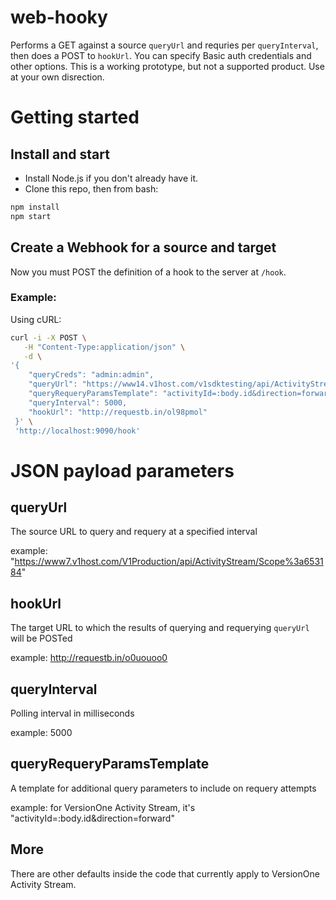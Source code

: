 # web-hooky
Performs a GET against a source `queryUrl` and requries per `queryInterval`, then does a POST to `hookUrl`. You can specify Basic auth credentials and other options. This is a working prototype, but not a supported product. Use at your own disrection.

# Getting started

## Install and start

* Install Node.js if you don't already have it.
* Clone this repo, then from bash:

```bash
npm install
npm start
```
## Create a Webhook for a source and target

 Now you must POST the definition of a hook to the server at `/hook`. 
 
### Example:

Using cURL:

```bash
curl -i -X POST \
   -H "Content-Type:application/json" \
   -d \
'{
  	"queryCreds": "admin:admin",
  	"queryUrl": "https://www14.v1host.com/v1sdktesting/api/ActivityStream/Story%3a1124",
  	"queryRequeryParamsTemplate": "activityId=:body.id&direction=forward",
  	"queryInterval": 5000,
  	"hookUrl": "http://requestb.in/ol98pmol"
 }' \
 'http://localhost:9090/hook'
```

# JSON payload parameters

## queryUrl

The source URL to query and requery at a specified interval

example: "https://www7.v1host.com/V1Production/api/ActivityStream/Scope%3a653184"

## hookUrl

The target URL to which the results of querying and requerying `queryUrl` will be POSTed

example: http://requestb.in/o0uouoo0

## queryInterval

Polling interval in milliseconds

example: 5000

## queryRequeryParamsTemplate

A template for additional query parameters to include on requery attempts

example: for VersionOne Activity Stream, it's "activityId=:body.id&direction=forward"

## More  

There are other defaults inside the code that currently apply to VersionOne Activity Stream.
